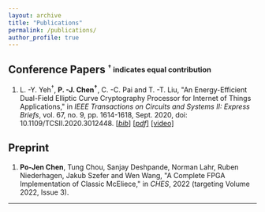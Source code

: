 ```yaml
---
layout: archive
title: "Publications"
permalink: /publications/
author_profile: true
---
```


## Conference Papers <sub><sup>$^\dagger$ indicates equal contribution</sup></sub>  
1. L. -Y. Yeh$^\dagger$, **P. -J. Chen$^\dagger$**, C. -C. Pai and T. -T. Liu, "An Energy-Efficient Dual-Field Elliptic Curve Cryptography Processor for Internet of Things Applications," in *IEEE Transactions on Circuits and Systems II: Express Briefs*, vol. 67, no. 9, pp. 1614-1618, Sept. 2020, doi: 10.1109/TCSII.2020.3012448. [[*bib*]](https://pojenchen.github.io/bibs/ECC.bib) [[*pdf*]](https://pojenchen.github.io/files/ECC.pdf) [[video]](https://youtu.be/-xy94LTkNm0)  


## Preprint  
1. **Po-Jen Chen**, Tung Chou, Sanjay Deshpande, Norman Lahr, Ruben Niederhagen, Jakub Szefer and Wen Wang, "A Complete FPGA Implementation of Classic McEliece," in *CHES*, 2022 (targeting Volume 2022, Issue 3).  

---
